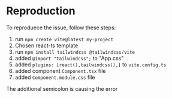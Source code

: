 # Reproduction
To reproduece the issue, follow these steps:
1. run `npm create vite@latest my-project`
2. Chosen react-ts template
3. run `npm install tailwindcss @tailwindcss/vite`
4. added `@import "tailwindcss";` to "App.css"
5. added   `plugins: [react(),tailwindcss(),]` to `vite.config.ts`
7. added component `Component.tsx` file
8. added `Component.module.css` file 

The additional semicolon is causing the error
